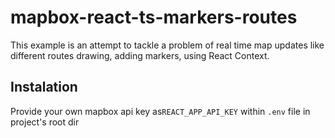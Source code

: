 # mapbox-react-ts-markers-routes

This example is an attempt to tackle a problem of real time map updates like different routes drawing, adding markers, using React Context.

## Instalation
Provide your own mapbox api key as`REACT_APP_API_KEY` within `.env` file in project's root dir
